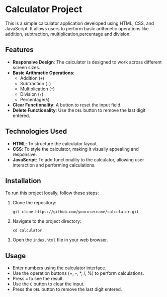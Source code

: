 # Calculator Project
This is a simple calculator application developed using HTML, CSS, and JavaScript. It allows users to perform basic arithmetic operations like addition, subtraction, multiplication,percentage and division.
## Features

- **Responsive Design**: The calculator is designed to work across different screen sizes.
- **Basic Arithmetic Operations**:
  - Addition (`+`)
  - Subtraction (`-`)
  - Multiplication (`*`)
  - Division (`/`)
  - Percentage(`%`)
- **Clear Functionality**: A button to reset the input field.
- **Delete Functionality**: Use the `DEL` button to remove the last digit entered.

## Technologies Used
- **HTML**: To structure the calculator layout.
- **CSS**: To style the calculator, making it visually appealing and responsive.
- **JavaScript**: To add functionality to the calculator, allowing user interaction and performing calculations.
  
## Installation

To run this project locally, follow these steps:

1. Clone the repository:
   <pre><code>git clone https://github.com/yourusername/calculator.git</code></pre>

2. Navigate to the project directory:
   <pre><code>cd calculator</code></pre>

3. Open the `index.html` file in your web browser.
## Usage

- Enter numbers using the calculator interface.
- Use the operation buttons (+, -, *, /, %) to perform calculations.
- Press `=` to see the result.
- Use the `C` button to clear the input.
- Press the `DEL` button to remove the last digit entered.



